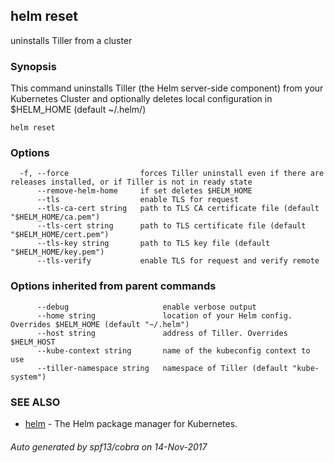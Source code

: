 ## helm reset

uninstalls Tiller from a cluster

### Synopsis



This command uninstalls Tiller (the Helm server-side component) from your
Kubernetes Cluster and optionally deletes local configuration in
$HELM_HOME (default ~/.helm/)


```
helm reset
```

### Options

```
  -f, --force                forces Tiller uninstall even if there are releases installed, or if Tiller is not in ready state
      --remove-helm-home     if set deletes $HELM_HOME
      --tls                  enable TLS for request
      --tls-ca-cert string   path to TLS CA certificate file (default "$HELM_HOME/ca.pem")
      --tls-cert string      path to TLS certificate file (default "$HELM_HOME/cert.pem")
      --tls-key string       path to TLS key file (default "$HELM_HOME/key.pem")
      --tls-verify           enable TLS for request and verify remote
```

### Options inherited from parent commands

```
      --debug                     enable verbose output
      --home string               location of your Helm config. Overrides $HELM_HOME (default "~/.helm")
      --host string               address of Tiller. Overrides $HELM_HOST
      --kube-context string       name of the kubeconfig context to use
      --tiller-namespace string   namespace of Tiller (default "kube-system")
```

### SEE ALSO
* [helm](helm.md)	 - The Helm package manager for Kubernetes.

###### Auto generated by spf13/cobra on 14-Nov-2017
